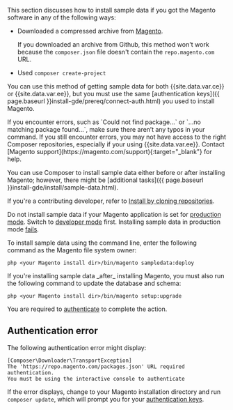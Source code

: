 <div markdown="1">

This section discusses how to install sample data if you got the Magento software in any of the following ways:

*   Downloaded a compressed archive from [Magento](https://magento.com/tech-resources/download).

    If you downloaded an archive from Github, this method won't work because the `composer.json` file doesn't contain the `repo.magento.com` URL.
*   Used `composer create-project`

You can use this method of getting sample data for both {{site.data.var.ce}} or {{site.data.var.ee}}, but you must use the same [authentication keys]({{ page.baseurl }}install-gde/prereq/connect-auth.html) you used to install Magento.

<div class="bs-callout bs-callout-info" id="info" markdown="1">
If you encounter errors, such as `Could not find package...` or `...no matching package found...`, make sure there aren’t any typos in your command. If you still encounter errors, you may not have access to the right Composer repositories, especially if your using {{site.data.var.ee}}. Contact [Magento support](https://magento.com/support){:target="&#95;blank"} for help.
</div>

You can use Composer to install sample data either before or after installing Magento; however, there might be [additional tasks]({{ page.baseurl }}install-gde/install/sample-data.html).

If you're a contributing developer, refer to [Install by cloning repositories]({{install-gde/install/sample-data-after-clone.html}}).

<div class="bs-callout bs-callout-warning">
    <p>Do not install sample data if your Magento application is set for <a href="{{ page.baseurl }}config-guide/bootstrap/magento-modes.html#mode-production">production mode</a>. Switch to <a href="{{ page.baseurl }}config-guide/bootstrap/magento-modes.html#mode-developer">developer mode</a> first. Installing sample data in production mode <a href="{{ page.baseurl }}install-gde/trouble/tshoot_sample-data.html#trouble-samp-prod">fails</a>.</p>
</div>

To install sample data using the command line, enter the following command as the Magento file system owner:

    php <your Magento install dir>/bin/magento sampledata:deploy

<div class="bs-callout bs-callout-warning" markdown="1">
If you're installing sample data _after_ installing Magento, you must also run the following command to update the database and schema:

	php <your Magento install dir>/bin/magento setup:upgrade
</div>

You are required to <a href="{{ page.baseurl }}install-gde/prereq/connect-auth.html">authenticate</a> to complete the action.

## Authentication error
The following authentication error might display:

    [Composer\Downloader\TransportException]
    The 'https://repo.magento.com/packages.json' URL required authentication.
    You must be using the interactive console to authenticate

If the error displays, change to your Magento installation directory and run `composer update`, which will prompt you for your <a href="{{ page.baseurl }}install-gde/prereq/connect-auth.html">authentication keys</a>.
